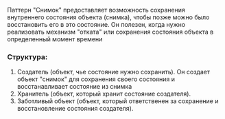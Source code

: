Паттерн "Снимок" предоставляет возможность сохранения внутреннего состояния объекта (снимка), чтобы
позже можно было восстановить его в это состояние.
Он полезен, когда нужно реализовать механизм "отката" или сохранения состояния объекта в определенный момент времени

### Структура:
1. Создатель (объект, чье состояние нужно сохранить). Он создает объект "снимок" для сохранения своего состояния и восстанавливает состояние из снимка
2. Хранитель (объект, который хранит состояние создателя).
3. Заботливый объект (объект, который ответственен за сохранение и восстановление состояния создателя).